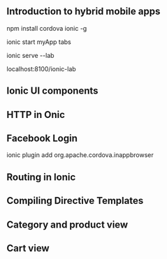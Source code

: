 ## Introduction to hybrid mobile apps

npm install cordova ionic -g

ionic start myApp tabs

ionic serve --lab

localhost:8100/ionic-lab

## Ionic UI components

## HTTP in Onic

## Facebook Login

ionic plugin add org.apache.cordova.inappbrowser

## Routing in Ionic

## Compiling Directive Templates

## Category and product view

## Cart view